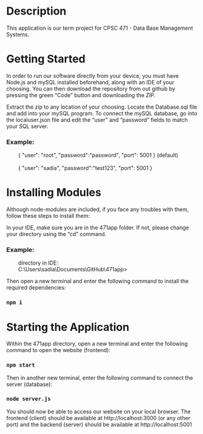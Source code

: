# Description

This application is our term project for CPSC 471 - Data Base Management Systems. 

# Getting Started
In order to run our software directly from your device, you must have Node.js and mySQL
installed beforehand, along with an IDE of your choosing. You can then download the repository
from out github by pressing the green “Code” button and downloading the ZIP.

Extract the zip to any location of your choosing. Locate the Database.sql file and add into your
mySQL program. To connect the mySQL database, go into the localuser.json file and edit the
“user” and “password” fields to match your SQL server.

### **Example:**
&nbsp; &nbsp; &nbsp; &nbsp;
{
"user": "root",
"password":"password",
"port": 5001
} (default)
</br>
</br>
&nbsp; &nbsp; &nbsp; &nbsp;
{
"user": "sadia",
"password":"test123",
"port": 5001
}

# Installing Modules

Although node-modules are included, if you face any troubles with them, follow these steps to install them:

In your IDE, make sure you are in the 471app folder. If not, please change your directory using
the “cd” command.

  ### **Example:** 
  &nbsp; &nbsp; &nbsp; &nbsp; 
  directory in IDE:
  </br>
  &nbsp; &nbsp; &nbsp; &nbsp;
  C:\Users\sadia\Documents\GitHub\471app>

Then open a new terminal and enter the following command to install the required dependencies:
### `npm i`

# Starting the Application

Within the 471app directory, open a new terminal and enter the following command to open the
website (frontend):
### `npm start`

Then in another new terminal, enter the following command to connect the server (database):
### `node server.js` 

You should now be able to access our website on your local browser. The frontend (client)
should be available at http://localhost:3000 (or any other port) and the backend (server) should
be available at http://localhost:5001
